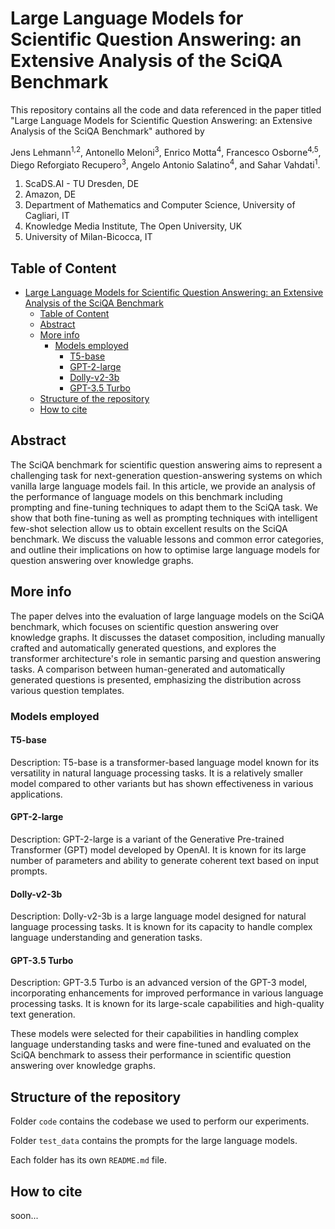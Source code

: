 # Large Language Models for Scientific Question Answering: an Extensive Analysis of the SciQA Benchmark

This repository contains all the code and data referenced in the paper titled "Large Language Models for Scientific Question Answering: an Extensive Analysis of the SciQA Benchmark" authored by 

Jens Lehmann<sup>1,2</sup>, Antonello Meloni<sup>3</sup>, Enrico Motta<sup>4</sup>, Francesco Osborne<sup>4,5</sup>, Diego Reforgiato Recupero<sup>3</sup>, Angelo Antonio Salatino<sup>4</sup>, and Sahar Vahdati<sup>1</sup>.

1. ScaDS.AI - TU Dresden, DE
2. Amazon, DE 
3. Department of Mathematics and Computer Science, University of Cagliari, IT 
4. Knowledge Media Institute, The Open University, UK 
5. University of Milan-Bicocca, IT

## Table of Content

- [Large Language Models for Scientific Question Answering: an Extensive Analysis of the SciQA Benchmark](#large-language-models-for-scientific-question-answering-an-extensive-analysis-of-the-sciqa-benchmark)
  - [Table of Content](#table-of-content)
  - [Abstract](#abstract)
  - [More info](#more-info)
    - [Models employed](#models-employed)
      - [T5-base](#t5-base)
      - [GPT-2-large](#gpt-2-large)
      - [Dolly-v2-3b](#dolly-v2-3b)
      - [GPT-3.5 Turbo](#gpt-35-turbo)
  - [Structure of the repository](#structure-of-the-repository)
  - [How to cite](#how-to-cite)


## Abstract
The SciQA benchmark for scientific question answering aims to represent a challenging task for next-generation question-answering systems on which vanilla large language models fail. In this article, we provide an analysis of the performance of language models on this benchmark including prompting and fine-tuning techniques to adapt them to the SciQA task. We show that both fine-tuning as well as prompting techniques with intelligent few-shot selection allow us to obtain excellent results on the SciQA benchmark. We discuss the valuable lessons and common error categories, and outline their implications on how to optimise large language models for question answering over knowledge graphs.

## More info

The paper delves into the evaluation of large language models on the SciQA benchmark, which focuses on scientific question answering over knowledge graphs. It discusses the dataset composition, including manually crafted and automatically generated questions, and explores the transformer architecture's role in semantic parsing and question answering tasks. A comparison between human-generated and automatically generated questions is presented, emphasizing the distribution across various question templates. 

### Models employed

#### T5-base
Description: T5-base is a transformer-based language model known for its versatility in natural language processing tasks. It is a relatively smaller model compared to other variants but has shown effectiveness in various applications.

#### GPT-2-large
Description: GPT-2-large is a variant of the Generative Pre-trained Transformer (GPT) model developed by OpenAI. It is known for its large number of parameters and ability to generate coherent text based on input prompts.

#### Dolly-v2-3b
Description: Dolly-v2-3b is a large language model designed for natural language processing tasks. It is known for its capacity to handle complex language understanding and generation tasks.

#### GPT-3.5 Turbo
Description: GPT-3.5 Turbo is an advanced version of the GPT-3 model, incorporating enhancements for improved performance in various language processing tasks. It is known for its large-scale capabilities and high-quality text generation.

These models were selected for their capabilities in handling complex language understanding tasks and were fine-tuned and evaluated on the SciQA benchmark to assess their performance in scientific question answering over knowledge graphs.



## Structure of the repository

Folder ```code``` contains the codebase we used to perform our experiments.

Folder ```test_data``` contains the prompts for the large language models.

Each folder has its own ```README.md``` file.

## How to cite

soon...
